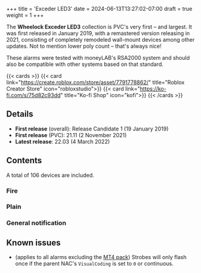 +++
title = 'Exceder LED3'
date = 2024-06-13T13:27:02-07:00
draft = true
weight = 1
+++

The **Wheelock Exceder LED3** collection is PVC's very first – and largest. It was first released in January 2019, with a remastered version releasing in 2021, consisting of completely remodeled wall-mount devices among other updates. Not to mention lower poly count – that's always nice!

These alarms were tested with moneyLAB's RSA2000 system and should also be compatible with other systems based on that standard.

{{< cards >}}
    {{< card link="https://create.roblox.com/store/asset/7791778862/" title="Roblox Creator Store" icon="robloxstudio">}}
    {{< card link="https://ko-fi.com/s/75d82c93dd" title="Ko-fi Shop" icon="kofi">}}
{{< /cards >}}

## Details

* **First release** (overall): Release Candidate 1 (19 January 2019)
* **First release** (PVC): 21.11 (2 November 2021)
* **Latest release**: 22.03 (4 March 2022)

## Contents

A total of 106 devices are included.

### Fire

### Plain

### General notification

## Known issues
* (applies to all alarms excluding the [MT4 pack](../mt4)) Strobes will only flash once if the parent NAC's `VisualCoding` is set to `0` or continuous.
